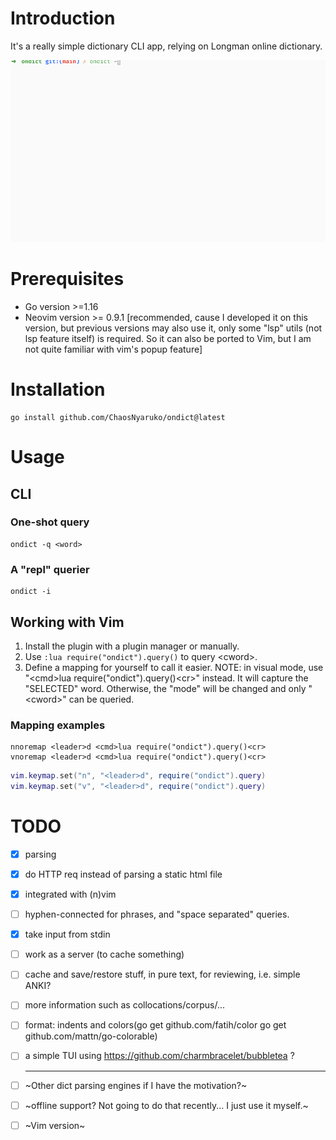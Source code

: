 # Introduction
It's a really simple dictionary CLI app, relying on Longman online dictionary.

![Gif](./assets/ondict_example.gif)
# Prerequisites
- Go version >=1.16
- Neovim version >= 0.9.1 [recommended, cause I developed it on this version, but previous versions may also use it, only some "lsp" utils (not lsp feature itself) is required. So it can also be ported to Vim, but I am not quite familiar with vim's popup feature]
# Installation
```console
go install github.com/ChaosNyaruko/ondict@latest
```
# Usage
## CLI
### One-shot query
```console
ondict -q <word>
```

### A "repl" querier
```console
ondict -i
```

## Working with Vim
1. Install the plugin with a plugin manager or manually.
2. Use `:lua require("ondict").query()` to query \<cword\>.
3. Define a mapping for yourself to call it easier. NOTE: in visual mode, use "\<cmd\>lua require("ondict").query()\<cr\>" instead. It will capture the "SELECTED" word. Otherwise, the "mode" will be changed and only "\<cword\>" can be queried.

### Mapping examples
```vimscript
nnoremap <leader>d <cmd>lua require("ondict").query()<cr>
vnoremap <leader>d <cmd>lua require("ondict").query()<cr>
```

```lua
vim.keymap.set("n", "<leader>d", require("ondict").query)
vim.keymap.set("v", "<leader>d", require("ondict").query)
```


# TODO
- [x] parsing
- [x] do HTTP req instead of parsing a static html file
- [x] integrated with (n)vim
- [ ] hyphen-connected for phrases, and "space separated" queries.
- [x] take input from stdin
- [ ] work as a server (to cache something)
- [ ] cache and save/restore stuff, in pure text, for reviewing, i.e. simple ANKI?
- [ ] more information such as collocations/corpus/...
- [ ] format: indents and colors(go get github.com/fatih/color go get github.com/mattn/go-colorable)
- [ ] a simple TUI using https://github.com/charmbracelet/bubbletea ?

    ---
- [ ] ~Other dict parsing engines if I have the motivation?~
- [ ] ~offline support? Not going to do that recently... I just use it myself.~
- [ ] ~Vim version~

